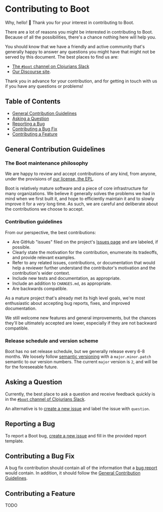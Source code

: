 # Contributing to Boot

Why, hello! :wave: Thank you for your interest in contributing to Boot.

There are a lot of reasons you might be interested in contributing to Boot.
Because of all the possibilities, there's a chance nothing here will help you.

You should know that we have a friendly and active community that's generally
happy to answer any questions you might have that might not be served by this
document. The best places to find us are:

* [The `#boot` channel on Clojurians Slack][slack]
* [Our Discourse site][discourse].

Thank you in advance for your contribution, and for getting in touch with us if
you have any questions or problems!

## Table of Contents

* [General Contribution Guidelines](#general-contribution-guidelines)
* [Asking a Question](#asking-a-question)
* [Reporting a Bug](#reporting-a-bug)
* [Contributing a Bug Fix](#contributing-a-bug-fix)
* [Contributing a Feature](#contributing-a-feature)

## General Contribution Guidelines

### The Boot maintenance philosophy

We are happy to review and accept contributions of any kind, from anyone, under
the provisions of [our license, the EPL][license].

Boot is relatively mature software and a piece of core infrastructure for many
organizations. We believe it generally solves the problems we had in mind when
we first built it, and hope to efficiently maintain it and to slowly improve it
for a *very* long time. As such, we are careful and deliberate about the
contributions we choose to accept.

### Contribution guidelines

From our perspective, the best contributions:

* Are GitHub "issues" filed on the project's [Issues page][issues-page] and are
  labeled, if possible.
* Clearly state the motivation for the contribution, enumerate its tradeoffs,
  and provide relevant examples.
* Refer to any related issues, contributions, or documentation that would help a
  reviewer further understand the contributor's motivation and the
  contribution's wider context.
* Include new tests and documentation, as appropriate.
* Include an addition to `CHANGES.md`, as appropriate.
* Are backwards compatible.

As a mature project that's already met its high level goals, we're most
enthusiastic about accepting bug reports, fixes, and improved documentation.

We still welcome new features and general improvements, but the chances
they'll be ultimately accepted are lower, especially if they are not backward
compatible.

### Release schedule and version scheme

Boot has no set release schedule, but we generally release every 6-8 months. We
loosely follow [semantic versioning][semver] with a `major.minor.patch` semantic
to our version numbers. The current `major` version is `2`, and will be for the
foreseeable future.

## Asking a Question

Currently, the best place to ask a question and receive feedback quickly is in
the [`#boot` channel of Clojurians Slack][slack].

An alternative is to [create a new issue][new-issue] and label the issue with
`question`.

## Reporting a Bug

To report a Boot bug, [create a new issue][new-issue] and fill in the provided
report template.

## Contributing a Bug Fix

A bug fix contribution should contain all of the information that
a [bug report](#reporting-a-bug) would contain. In addition, it should follow
the [General Contribution Guidelines](#general-contribution-guidelines).

## Contributing a Feature

TODO

[api-docs]: https://github.com/boot-clj/boot/tree/master/doc
[changes]: https://github.com/boot-clj/boot/blob/master/CHANGES.md
[discourse]: http://hoplon.discoursehosting.net/
[slack]: http://clojurians.net/
[wiki]: https://github.com/boot-clj/boot/wiki
[license]: https://github.com/boot-clj/boot/blob/master/LICENSE
[issues-page]: https://github.com/boot-clj/boot/issues
[semver]: http://semver.org/
[issue-template]: https://github.com/boot-clj/boot/blob/master/ISSUE_TEMPLATE.md
[new-issue]: https://github.com/boot-clj/boot/issues/new
